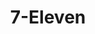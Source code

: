 ---
title: "7-Eleven"
url: /muntinlupa/7-eleven-lauan-street-corner-mahogany-drive/
shop: convenience
---